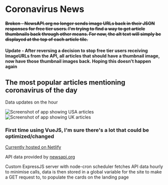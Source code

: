 # Coronavirus News

#### ~~Broken - NewsAPI.org no longer sends image URLs back in their JSON responses for free tier users. I'm trying to find a way to get article thumbnails back through other means. For now, the alt text will simply be displayed at the top of each article tile.~~

#### Update - After reversing a decision to stop free tier users receiving ImageURLs from the API, all articles that should have a thumbnail image, now have those thumbnail images back. Hoping this doesn't happen again

## The most popular articles mentioning coronavirus of the day
Data updates on the hour

![Screenshot of app showing USA articles](https://i.imgur.com/jNRmQ8Tl.png)
![Screenshot of app showing UK articles](https://i.imgur.com/pbx3gMNl.png)
### First time using VueJS, I'm sure there's a lot that could be optimized/changed

[Currently hosted on Netlify](https://coronavirusupdates.netlify.com/)

API data provided by [newsapi.org](https://newsapi.org/)

Custom ExpressJS server with node-cron scheduler fetches API data hourly to minimise calls, data is then stored in a global variable for the site to make a GET request to, to populate the cards on the landing page

